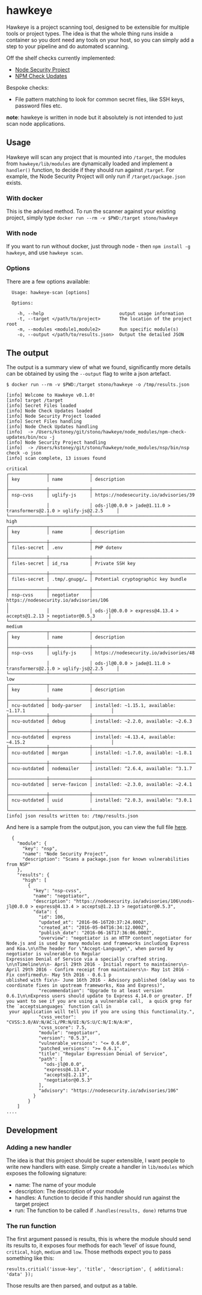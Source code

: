 # hawkeye
Hawkeye is a project scanning tool, designed to be extensible for multiple tools or project types.  The idea is that the whole thing runs inside a container so you dont need any tools on your host, so you can simply add a step to your pipeline and do automated scanning.

Off the shelf checks currently implemented:

  - [Node Security Project](https://github.com/nodesecurity/nsp)
  - [NPM Check Updates](https://github.com/tjunnone/npm-check-updates)

Bespoke checks:

  - File pattern matching to look for common secret files, like SSH keys, password files etc.

__note__: hawkeye is written in node but it absolutely is not intended to just scan node applications.

## Usage
Hawkeye will scan any project that is mounted into `/target`, the modules from `hawkeye/lib/modules` are dynamically loaded and implement a `handler()` function, to decide if they should run against `/target`.  For example, the Node Security Project will only run if `/target/package.json` exists.

### With docker
This is the advised method.  To run the scanner against your existing project, simply type `docker run --rm -v $PWD:/target stono/hawkeye`

### With node
If you want to run without docker, just through node - then `npm install -g hawkeye`, and use `hawkeye scan`.

### Options
There are a few options available:

```
  Usage: hawkeye-scan [options]

  Options:

    -h, --help                            output usage information
    -t, --target </path/to/project>       The location of the project root
    -m, --modules <module1,module2>       Run specific module(s)
    -o, --output </path/to/results.json>  Output the detailed JSON
```

## The output
The output is a summary view of what we found, significantly more details can be obtained by using the `--output` flag to write a json artefact.

```
$ docker run --rm -v $PWD:/target stono/hawkeye -o /tmp/results.json

[info] Welcome to Hawkeye v0.1.0!
[info] target /target
[info] Secret Files loaded
[info] Node Check Updates loaded
[info] Node Security Project loaded
[info] Secret Files handling
[info] Node Check Updates handling
[info]  -> /Users/kstoney/git/stono/hawkeye/node_modules/npm-check-updates/bin/ncu -j
[info] Node Security Project handling
[info]  -> /Users/kstoney/git/stono/hawkeye/node_modules/nsp/bin/nsp check -o json
[info] scan complete, 13 issues found

critical
┌──────────────┬───────────────┬───────────────────────────────────────────────────────────────────────┐
│ key          │ name          │ description                                                           │
├──────────────┼───────────────┼───────────────────────────────────────────────────────────────────────┤
│ nsp-cvss     │ uglify-js     │ https://nodesecurity.io/advisories/39                                 │
│              │               │ ods-jl@0.0.0 > jade@1.11.0 > transformers@2.1.0 > uglify-js@2.2.5     │
└──────────────┴───────────────┴───────────────────────────────────────────────────────────────────────┘
high
┌──────────────┬───────────────┬───────────────────────────────────────────────────────────────────────┐
│ key          │ name          │ description                                                           │
├──────────────┼───────────────┼───────────────────────────────────────────────────────────────────────┤
│ files-secret │ .env          │ PHP dotenv                                                            │
├──────────────┼───────────────┼───────────────────────────────────────────────────────────────────────┤
│ files-secret │ id_rsa        │ Private SSH key                                                       │
├──────────────┼───────────────┼───────────────────────────────────────────────────────────────────────┤
│ files-secret │ .tmp/.gnupg/… │ Potential cryptographic key bundle                                    │
├──────────────┼───────────────┼───────────────────────────────────────────────────────────────────────┤
│ nsp-cvss     │ negotiator    │ https://nodesecurity.io/advisories/106                                │
│              │               │ ods-jl@0.0.0 > express@4.13.4 > accepts@1.2.13 > negotiator@0.5.3     │
└──────────────┴───────────────┴───────────────────────────────────────────────────────────────────────┘
medium
┌──────────────┬───────────────┬───────────────────────────────────────────────────────────────────────┐
│ key          │ name          │ description                                                           │
├──────────────┼───────────────┼───────────────────────────────────────────────────────────────────────┤
│ nsp-cvss     │ uglify-js     │ https://nodesecurity.io/advisories/48                                 │
│              │               │ ods-jl@0.0.0 > jade@1.11.0 > transformers@2.1.0 > uglify-js@2.2.5     │
└──────────────┴───────────────┴───────────────────────────────────────────────────────────────────────┘
low
┌──────────────┬───────────────┬───────────────────────────────────────────────────────────────────────┐
│ key          │ name          │ description                                                           │
├──────────────┼───────────────┼───────────────────────────────────────────────────────────────────────┤
│ ncu-outdated │ body-parser   │ installed: ~1.15.1, available: ~1.17.1                                │
├──────────────┼───────────────┼───────────────────────────────────────────────────────────────────────┤
│ ncu-outdated │ debug         │ installed: ~2.2.0, available: ~2.6.3                                  │
├──────────────┼───────────────┼───────────────────────────────────────────────────────────────────────┤
│ ncu-outdated │ express       │ installed: ~4.13.4, available: ~4.15.2                                │
├──────────────┼───────────────┼───────────────────────────────────────────────────────────────────────┤
│ ncu-outdated │ morgan        │ installed: ~1.7.0, available: ~1.8.1                                  │
├──────────────┼───────────────┼───────────────────────────────────────────────────────────────────────┤
│ ncu-outdated │ nodemailer    │ installed: ^2.6.4, available: ^3.1.7                                  │
├──────────────┼───────────────┼───────────────────────────────────────────────────────────────────────┤
│ ncu-outdated │ serve-favicon │ installed: ~2.3.0, available: ~2.4.1                                  │
├──────────────┼───────────────┼───────────────────────────────────────────────────────────────────────┤
│ ncu-outdated │ uuid          │ installed: ^2.0.3, available: ^3.0.1                                  │
└──────────────┴───────────────┴───────────────────────────────────────────────────────────────────────┘
[info] json results written to: /tmp/results.json
```

And here is a sample from the output.json, you can view the full file [here](test/samples/results.json).
```
  {
    "module": {
      "key": "nsp",
      "name": "Node Security Project",
      "description": "Scans a package.json for known vulnerabilities from NSP"
    },
    "results": {
      "high": [
        {
          "key": "nsp-cvss",
          "name": "negotiator",
          "description": "https://nodesecurity.io/advisories/106\nods-jl@0.0.0 > express@4.13.4 > accepts@1.2.13 > negotiator@0.5.3",
          "data": {
            "id": 106,
            "updated_at": "2016-06-16T20:37:24.000Z",
            "created_at": "2016-05-04T16:34:12.000Z",
            "publish_date": "2016-06-16T17:36:06.000Z",
            "overview": "negotiator is an HTTP content negotiator for Node.js and is used by many modules and frameworks including Express and Koa.\n\nThe header for \"Accept-Language\", when parsed by negotiator is vulnerable to Regular
Expression Denial of Service via a specially crafted string. \n\nTimeline\n\n- April 29th 2016 - Initial report to maintainers\n- April 29th 2016 - Confirm receipt from maintainers\n- May 1st 2016 - Fix confirmed\n- May 5th 2016 - 0.6.1 p
ublished with fix\n- June 16th 2016 - Advisory published (delay was to coordinate fixes in upstream frameworks, Koa and Express)",
            "recommendation": "Upgrade to at least version 0.6.1\n\nExpress users should update to Express 4.14.0 or greater. If you want to see if you are using a vulnerable call,  a quick grep for the `acceptsLanguages` function call in
 your application will tell you if you are using this functionality.",
            "cvss_vector": "CVSS:3.0/AV:N/AC:L/PR:N/UI:N/S:U/C:N/I:N/A:H",
            "cvss_score": 7.5,
            "module": "negotiator",
            "version": "0.5.3",
            "vulnerable_versions": "<= 0.6.0",
            "patched_versions": ">= 0.6.1",
            "title": "Regular Expression Denial of Service",
            "path": [
              "ods-jl@0.0.0",
              "express@4.13.4",
              "accepts@1.2.13",
              "negotiator@0.5.3"
            ],
            "advisory": "https://nodesecurity.io/advisories/106"
          }
        }
    ]
....

```

## Development

### Adding a new handler
The idea is that this project should be super extensible, I want people to write new handlers with ease.  Simply create a handler in `lib/modules` which exposes the following signature:

  - name: The name of your module
  - description: The description of your module
  - handles: A function to decide if this handler should run against the target project
  - run: The function to be called if `.handles(results, done)` returns true

### The run function
The first argument passed is results, this is where the module should send its results to, it exposes four methods for each 'level' of issue found, `critical`, `high`, `medium` and `low`.  Those methods expect you to pass something like this:

```
results.critial('issue-key', 'title', 'description', { additional: 'data' });
```

Those results are then parsed, and output as a table.
